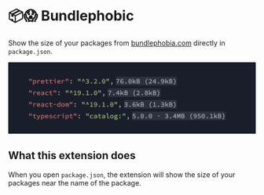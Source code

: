 # 📦😱 Bundlephobic

Show the size of your packages from [bundlephobia.com](https://bundlephobia.com/) directly in `package.json`.

![](images/example.png)

## What this extension does

When you open `package.json`, the extension will show the size of your packages near the name of the package.
